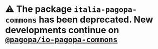 # ⚠️ The package `italia-pagopa-commons` has been deprecated. New developments continue on [`@pagopa/io-pagopa-commons`](https://www.npmjs.com/package/@pagopa/io-pagopa-commons)
